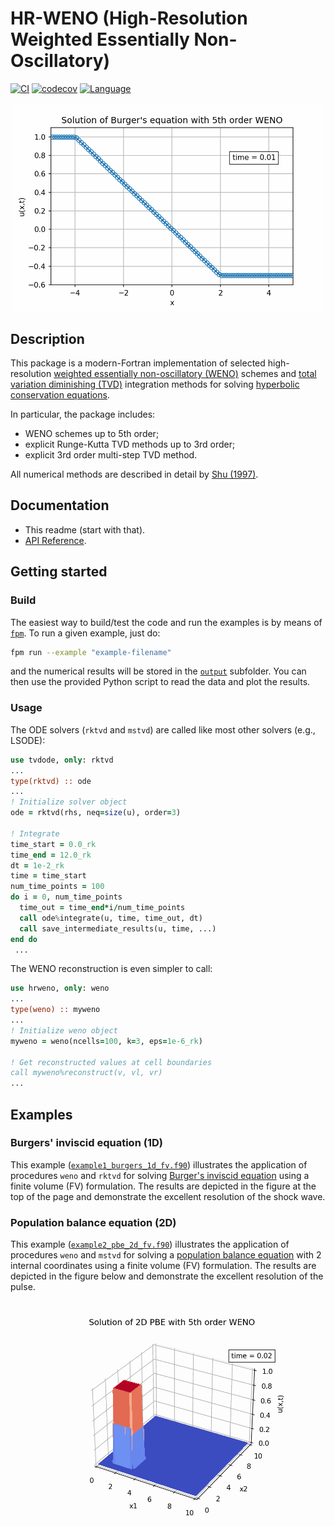 # HR-WENO (High-Resolution Weighted Essentially Non-Oscillatory)

[![CI](https://github.com/HugoMVale/HR-WENO/actions/workflows/CI.yml/badge.svg)](https://github.com/HugoMVale/HR-WENO/actions)
[![codecov](https://codecov.io/gh/HugoMVale/HR-WENO/branch/main/graph/badge.svg?token=1XL5LQSO9P)](https://codecov.io/gh/HugoMVale/HR-WENO)
[![Language](https://img.shields.io/badge/-Fortran-734f96?logo=fortran&logoColor=white)](https://github.com/topics/fortran)

<p align="center">
  <img src="output/example1/example1d.gif" width="500" alt="Solution of Burger's equation with 5th order WENO">
</p>

## Description

This package is a modern-Fortran implementation of selected high-resolution [weighted essentially non-oscillatory (WENO)](https://en.wikipedia.org/wiki/WENO_methods) schemes and [total variation diminishing (TVD)](https://en.wikipedia.org/wiki/Total_variation_diminishing) integration methods for solving [hyperbolic conservation equations](https://en.wikipedia.org/wiki/Hyperbolic_partial_differential_equation).

In particular, the package includes:

* WENO schemes up to 5th order;
* explicit Runge-Kutta TVD methods up to 3rd order;
* explicit 3rd order multi-step TVD method.  

All numerical methods are described in detail by [Shu (1997)](doc/Shu-WENO-notes.pdf).

## Documentation

* This readme (start with that).
* [API Reference](https://hugomvale.github.io/HR-WENO/).

## Getting started

### Build

The easiest way to build/test the code and run the examples is by means of [`fpm`](https://fpm.fortran-lang.org/en/index.html). To run a given example, just do:

```sh
fpm run --example "example-filename"
```

and the numerical results will be stored in the [`output`](/output) subfolder. You can then use the provided Python script to read the data and plot the results.

### Usage

The ODE solvers (`rktvd` and `mstvd`) are called like most other solvers (e.g., LSODE): 

```fortran
use tvdode, only: rktvd
...
type(rktvd) :: ode
...
! Initialize solver object
ode = rktvd(rhs, neq=size(u), order=3)

! Integrate
time_start = 0.0_rk
time_end = 12.0_rk
dt = 1e-2_rk
time = time_start
num_time_points = 100
do i = 0, num_time_points
  time_out = time_end*i/num_time_points
  call ode%integrate(u, time, time_out, dt)
  call save_intermediate_results(u, time, ...)
end do
 ...
 ```

 The WENO reconstruction is even simpler to call:

 ```fortran
use hrweno, only: weno
...
type(weno) :: myweno
...
! Initialize weno object
myweno = weno(ncells=100, k=3, eps=1e-6_rk)
   
! Get reconstructed values at cell boundaries
call myweno%reconstruct(v, vl, vr)
...
```

## Examples

### Burgers' inviscid equation (1D)

This example ([`example1_burgers_1d_fv.f90`](/example/example1_burgers_1d_fv.f90)) illustrates the application of procedures `weno` and `rktvd` for solving [Burger's inviscid equation](https://en.wikipedia.org/wiki/Burgers%27_equation) using a finite volume (FV) formulation. The results are depicted in the figure at the top of the page and demonstrate the excellent resolution of the shock wave.

### Population balance equation (2D)
This example ([`example2_pbe_2d_fv.f90`](/example/example2_pbe_2d_fv.f90)) illustrates the application of procedures `weno` and `mstvd` for solving a [population balance equation](https://en.wikipedia.org/wiki/Population_balance_equation) with 2 internal coordinates using a finite volume (FV) formulation. The results are depicted in the figure below and demonstrate the excellent resolution of the pulse.

<p align="center">
  <img src="output/example2/example2d.gif" width="600" alt="Solution of 2D PBE with 5th order WENO">
</p>

